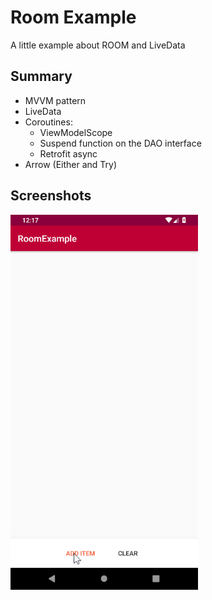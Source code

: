 # Room Example
A little example about ROOM and LiveData

## Summary
- MVVM pattern
- LiveData
- Coroutines:
    - ViewModelScope
    - Suspend function on the DAO interface
    - Retrofit async
- Arrow (Either and Try)

## Screenshots
<img src="screenshots/animated1.gif" height="600">